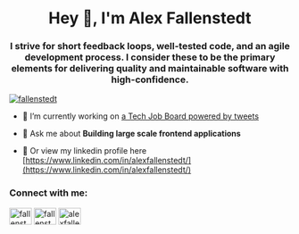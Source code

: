 <h1 align="center">Hey 👋, I'm Alex Fallenstedt</h1>
<h3 align="center">I strive for short feedback loops, well-tested code, and an agile development process. I consider these to be the primary elements for delivering quality and maintainable software with high-confidence.</h3>

<p align="left"> <a href="https://twitter.com/fallenstedt" target="blank"><img src="https://img.shields.io/twitter/follow/fallenstedt?logo=twitter&style=for-the-badge" alt="fallenstedt" /></a> </p>

- 🔭 I’m currently working on [a Tech Job Board powered by tweets](https://twitter.com/Fallenstedt/status/1394293559214313475)

- 💬 Ask me about **Building large scale frontend applications**

- 📄 Or view my linkedin profile here [https://www.linkedin.com/in/alexfallenstedt/](https://www.linkedin.com/in/alexfallenstedt/)

<h3 align="left">Connect with me:</h3>
<p align="left">
<a href="https://dev.to/fallenstedt" target="blank"><img align="center" src="https://cdn.jsdelivr.net/npm/simple-icons@3.0.1/icons/dev-dot-to.svg" alt="fallenstedt" height="30" width="40" /></a>
<a href="https://twitter.com/fallenstedt" target="blank"><img align="center" src="https://raw.githubusercontent.com/rahuldkjain/github-profile-readme-generator/master/src/images/icons/Social/twitter.svg" alt="fallenstedt" height="30" width="40" /></a>
<a href="https://linkedin.com/in/alexfallenstedt" target="blank"><img align="center" src="https://raw.githubusercontent.com/rahuldkjain/github-profile-readme-generator/master/src/images/icons/Social/linked-in-alt.svg" alt="alexfallenstedt" height="30" width="40" /></a>
</p>

